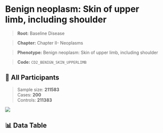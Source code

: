# Benign neoplasm: Skin of upper limb, including shoulder

> **Root:** Baseline Disease  

> **Chapter:** Chapter II- Neoplasms  

> **Phenotype:** Benign neoplasm: Skin of upper limb, including shoulder  

> **Code:** `CD2_BENIGN_SKIN_UPPERLIMB`

## 🧪 All Participants  
> Sample size: **211583**  
> Cases: **200**  
> Controls: **211383**
<img src="/Sensitive/Figures/ALL/Baseline/CD2_BENIGN_SKIN_UPPERLIMB.png"/>

## 📊 Data Table
<CsvTableMRF src="/Sensitive/Data/ALL/Baseline/LG_CD2_BENIGN_SKIN_UPPERLIMB.csv"/>

